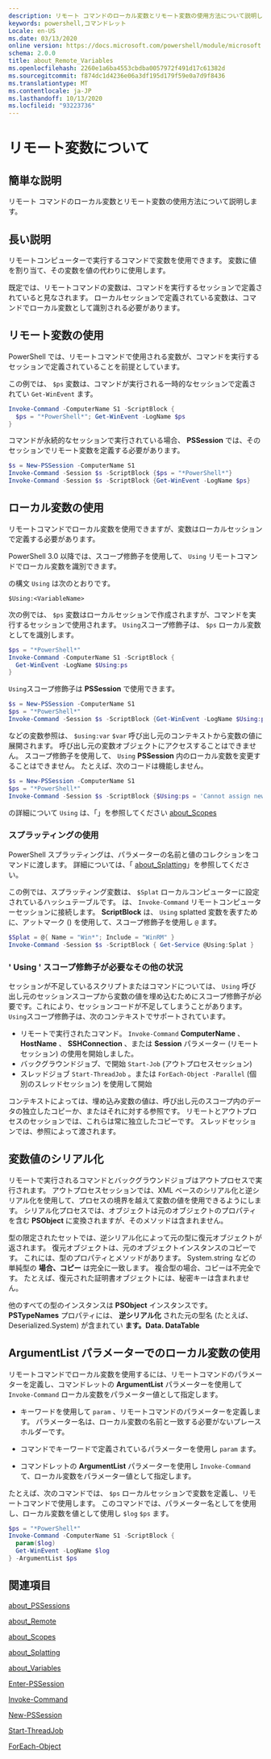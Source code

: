 ```yaml
---
description: リモート コマンドのローカル変数とリモート変数の使用方法について説明します。
keywords: powershell,コマンドレット
Locale: en-US
ms.date: 03/13/2020
online version: https://docs.microsoft.com/powershell/module/microsoft.powershell.core/about/about_remote_variables?view=powershell-7&WT.mc_id=ps-gethelp
schema: 2.0.0
title: about_Remote_Variables
ms.openlocfilehash: 2260e1a6ba4553cbdba0057972f491d17c61382d
ms.sourcegitcommit: f874dc1d4236e06a3df195d179f59e0a7d9f8436
ms.translationtype: MT
ms.contentlocale: ja-JP
ms.lasthandoff: 10/13/2020
ms.locfileid: "93223736"
---
```

# <a name="about-remote-variables"></a>リモート変数について

## <a name="short-description"></a>簡単な説明

リモート コマンドのローカル変数とリモート変数の使用方法について説明します。

## <a name="long-description"></a>長い説明

リモートコンピューターで実行するコマンドで変数を使用できます。 変数に値を割り当て、その変数を値の代わりに使用します。

既定では、リモートコマンドの変数は、コマンドを実行するセッションで定義されていると見なされます。 ローカルセッションで定義されている変数は、コマンドでローカル変数として識別される必要があります。

## <a name="using-remote-variables"></a>リモート変数の使用

PowerShell では、リモートコマンドで使用される変数が、コマンドを実行するセッションで定義されていることを前提としています。

この例では、 `$ps` 変数は、コマンドが実行される一時的なセッションで定義されてい `Get-WinEvent` ます。

```powershell
Invoke-Command -ComputerName S1 -ScriptBlock {
  $ps = "*PowerShell*"; Get-WinEvent -LogName $ps
}
```

コマンドが永続的なセッションで実行されている場合、 **PSSession** では、そのセッションでリモート変数を定義する必要があります。

```powershell
$s = New-PSSession -ComputerName S1
Invoke-Command -Session $s -ScriptBlock {$ps = "*PowerShell*"}
Invoke-Command -Session $s -ScriptBlock {Get-WinEvent -LogName $ps}
```

## <a name="using-local-variables"></a>ローカル変数の使用

リモートコマンドでローカル変数を使用できますが、変数はローカルセッションで定義する必要があります。

PowerShell 3.0 以降では、スコープ修飾子を使用して、 `Using` リモートコマンドでローカル変数を識別できます。

の構文 `Using` は次のとおりです。

```
$Using:<VariableName>
```

次の例では、 `$ps` 変数はローカルセッションで作成されますが、コマンドを実行するセッションで使用されます。 `Using`スコープ修飾子は、 `$ps` ローカル変数としてを識別します。

```powershell
$ps = "*PowerShell*"
Invoke-Command -ComputerName S1 -ScriptBlock {
  Get-WinEvent -LogName $Using:ps
}
```

`Using`スコープ修飾子は **PSSession** で使用できます。

```powershell
$s = New-PSSession -ComputerName S1
$ps = "*PowerShell*"
Invoke-Command -Session $s -ScriptBlock {Get-WinEvent -LogName $Using:ps}
```

などの変数参照は、 `$using:var` `$var` 呼び出し元のコンテキストから変数の値に展開されます。 呼び出し元の変数オブジェクトにアクセスすることはできません。
スコープ修飾子を使用して、 `Using` **PSSession** 内のローカル変数を変更することはできません。 たとえば、次のコードは機能しません。

```powershell
$s = New-PSSession -ComputerName S1
$ps = "*PowerShell*"
Invoke-Command -Session $s -ScriptBlock {$Using:ps = 'Cannot assign new value'}
```

の詳細について `Using` は、「」を参照してください [about_Scopes](./about_Scopes.md)

### <a name="using-splatting"></a>スプラッティングの使用

PowerShell スプラッティングは、パラメーターの名前と値のコレクションをコマンドに渡します。 詳細については、「 [about_Splatting](about_Splatting.md)」を参照してください。

この例では、スプラッティング変数は、 `$Splat` ローカルコンピューターに設定されているハッシュテーブルです。 は、 `Invoke-Command` リモートコンピューターセッションに接続します。 **ScriptBlock** は、 `Using` splatted 変数を表すために、アットマーク () を使用して、スコープ修飾子を使用し `@` ます。

```powershell
$Splat = @{ Name = "Win*"; Include = "WinRM" }
Invoke-Command -Session $s -ScriptBlock { Get-Service @Using:Splat }
```

### <a name="other-situations-where-the-using-scope-modifier-is-needed"></a>' Using ' スコープ修飾子が必要なその他の状況

セッションが不足しているスクリプトまたはコマンドについては、 `Using` 呼び出し元のセッションスコープから変数の値を埋め込むためにスコープ修飾子が必要です。これにより、セッションコードが不足してしまうことがあります。 `Using`スコープ修飾子は、次のコンテキストでサポートされています。

- リモートで実行されたコマンド。 `Invoke-Command` **ComputerName** 、 **HostName** 、 **SSHConnection** 、または **Session** パラメーター (リモートセッション) の使用を開始しました。
- バックグラウンドジョブ、で開始 `Start-Job` (アウトプロセスセッション)
- スレッドジョブ `Start-ThreadJob` 。または `ForEach-Object -Parallel` (個別のスレッドセッション) を使用して開始

コンテキストによっては、埋め込み変数の値は、呼び出し元のスコープ内のデータの独立したコピーか、またはそれに対する参照です。 リモートとアウトプロセスのセッションでは、これらは常に独立したコピーです。 スレッドセッションでは、参照によって渡されます。

## <a name="serialization-of-variable-values"></a>変数値のシリアル化

リモートで実行されるコマンドとバックグラウンドジョブはアウトプロセスで実行されます。
アウトプロセスセッションでは、XML ベースのシリアル化と逆シリアル化を使用して、プロセスの境界を越えて変数の値を使用できるようにします。 シリアル化プロセスでは、オブジェクトは元のオブジェクトのプロパティを含む **PSObject** に変換されますが、そのメソッドは含まれません。

型の限定されたセットでは、逆シリアル化によって元の型に復元オブジェクトが返されます。 復元オブジェクトは、元のオブジェクトインスタンスのコピーです。
これには、型のプロパティとメソッドがあります。 System.string などの単純型の **場合、コピー** は完全に一致します。 複合型の場合、コピーは不完全です。 たとえば、復元された証明書オブジェクトには、秘密キーは含まれません。

他のすべての型のインスタンスは **PSObject** インスタンスです。 **PSTypeNames** プロパティには、 **逆シリアル化** された元の型名 (たとえば、Deserialized.System) が含まれてい **ます。Data. DataTable**

## <a name="using-local-variables-with-argumentlist-parameter"></a>**ArgumentList** パラメーターでのローカル変数の使用

リモートコマンドでローカル変数を使用するには、リモートコマンドのパラメーターを定義し、コマンドレットの **ArgumentList** パラメーターを使用して `Invoke-Command` ローカル変数をパラメーター値として指定します。

- キーワードを使用して `param` 、リモートコマンドのパラメーターを定義します。 パラメーター名は、ローカル変数の名前と一致する必要がないプレースホルダーです。

- コマンドでキーワードで定義されているパラメーターを使用し `param` ます。

- コマンドレットの **ArgumentList** パラメーターを使用し `Invoke-Command` て、ローカル変数をパラメーター値として指定します。

たとえば、次のコマンドでは、 `$ps` ローカルセッションで変数を定義し、リモートコマンドで使用します。 このコマンドでは、パラメーター名としてを使用し、ローカル変数を値として使用し `$log` `$ps` ます。

```powershell
$ps = "*PowerShell*"
Invoke-Command -ComputerName S1 -ScriptBlock {
  param($log)
  Get-WinEvent -LogName $log
} -ArgumentList $ps
```

## <a name="see-also"></a>関連項目

[about_PSSessions](about_PSSessions.md)

[about_Remote](about_Remote.md)

[about_Scopes](about_Scopes.md)

[about_Splatting](about_Splatting.md)

[about_Variables](about_Variables.md)

[Enter-PSSession](xref:Microsoft.PowerShell.Core.Enter-PSSession)

[Invoke-Command](xref:Microsoft.PowerShell.Core.Invoke-Command)

[New-PSSession](xref:Microsoft.PowerShell.Core.New-PSSession)

[Start-ThreadJob](xref:ThreadJob.Start-ThreadJob)

[ForEach-Object](xref:Microsoft.PowerShell.Core.ForEach-Object)
